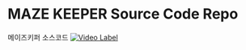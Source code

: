 # MAZE KEEPER Source Code Repo
메이즈키퍼 소스코드
[![Video Label](https://img.youtube.com/vi/eeLR4VmaG4Q/0.jpg)](https://www.youtube.com/watch?v=eeLR4VmaG4Q)
